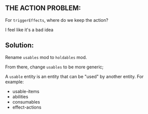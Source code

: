 

## THE ACTION PROBLEM:
For `triggerEffects`, where do we keep the action?

I feel like it's a bad idea


## Solution:
Rename `usables` mod to `holdables` mod.

From there, change `usables` to be more generic;

A `usable` entity is an entity that can be "used" by another entity.
For example:
- usable-items
- abilities
- consumables
- effect-actions

